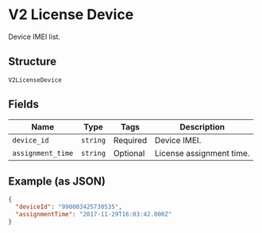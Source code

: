 
# V2 License Device

Device IMEI list.

## Structure

`V2LicenseDevice`

## Fields

| Name | Type | Tags | Description |
|  --- | --- | --- | --- |
| `device_id` | `string` | Required | Device IMEI. |
| `assignment_time` | `string` | Optional | License assignment time. |

## Example (as JSON)

```json
{
  "deviceId": "990003425730535",
  "assignmentTime": "2017-11-29T16:03:42.000Z"
}
```

